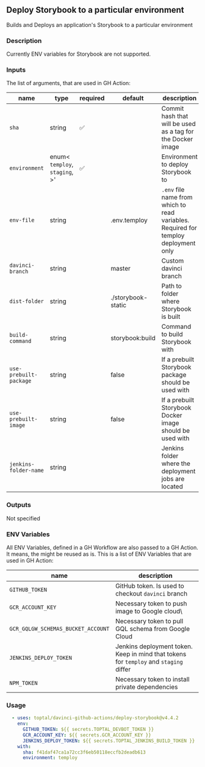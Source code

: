 ## Deploy Storybook to a particular environment

Builds and Deploys an application's Storybook to a particular environment

### Description

Currently ENV variables for Storybook are not supported.

### Inputs

The list of arguments, that are used in GH Action:

| name                   | type                                       | required | default            | description                                                                         |
| ---------------------- | ------------------------------------------ | -------- | ------------------ | ----------------------------------------------------------------------------------- |
| `sha`                  | string                                     | ✅        |                    | Commit hash that will be used as a tag for the Docker image                         |
| `environment`          | enum<<br/>`temploy`,<br/>`staging`,<br/>>' | ✅        |                    | Environment to deploy Storybook to                                                  |
| `env-file`             | string                                     |          | .env.temploy       | `.env` file name from which to read variables. Required for temploy deployment only |
| `davinci-branch`       | string                                     |          | master             | Custom davinci branch                                                               |
| `dist-folder`          | string                                     |          | ./storybook-static | Path to folder where Storybook is built                                             |
| `build-command`        | string                                     |          | storybook:build    | Command to build Storybook with                                                     |
| `use-prebuilt-package` | string                                     |          | false              | If a prebuilt Storybook package should be used with                                 |
| `use-prebuilt-image`   | string                                     |          | false              | If a prebuilt Storybook Docker image should be used with                            |
| `jenkins-folder-name`  | string                                     |          |                    | Jenkins folder where the deployment jobs are located                                |

### Outputs

Not specified

### ENV Variables

All ENV Variables, defined in a GH Workflow are also passed to a GH Action. It means, the might be reused as is.
This is a list of ENV Variables that are used in GH Action:

| name                               | description                                                                           |
| ---------------------------------- | ------------------------------------------------------------------------------------- |
| `GITHUB_TOKEN`                     | GitHub token. Is used to checkout `davinci` branch                                    |
| `GCR_ACCOUNT_KEY`                  | Necessary token to push image to Google cloud\\                                       |
| `GCR_GQLGW_SCHEMAS_BUCKET_ACCOUNT` | Necessary token to pull GQL schema from Google Cloud                                  |
| `JENKINS_DEPLOY_TOKEN`             | Jenkins deployment token. Keep in mind that tokens for `temploy` and `staging` differ |
| `NPM_TOKEN`                        | Necessary token to install private dependencies                                       |

### Usage

```yaml
  - uses: toptal/davinci-github-actions/deploy-storybook@v4.4.2
    env:
      GITHUB_TOKEN: ${{ secrets.TOPTAL_DEVBOT_TOKEN }}
      GCR_ACCOUNT_KEY: ${{ secrets.GCR_ACCOUNT_KEY }}
      JENKINS_DEPLOY_TOKEN: ${{ secrets.TOPTAL_JENKINS_BUILD_TOKEN }}
    with:
      sha: f41daf47ca1a72cc3f6eb50118eccfb2deadb613
      environment: temploy
```
